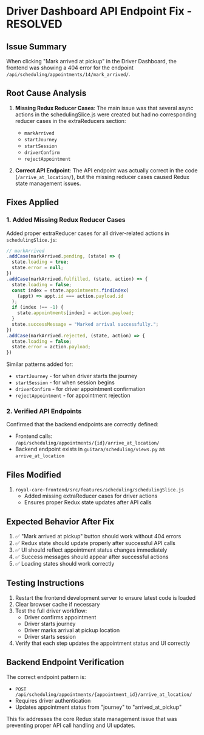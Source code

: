 # Driver Dashboard API Endpoint Fix - RESOLVED

## Issue Summary
When clicking "Mark arrived at pickup" in the Driver Dashboard, the frontend was showing a 404 error for the endpoint `/api/scheduling/appointments/14/mark_arrived/`.

## Root Cause Analysis
1. **Missing Redux Reducer Cases**: The main issue was that several async actions in the schedulingSlice.js were created but had no corresponding reducer cases in the extraReducers section:
   - `markArrived`
   - `startJourney` 
   - `startSession`
   - `driverConfirm`
   - `rejectAppointment`

2. **Correct API Endpoint**: The API endpoint was actually correct in the code (`/arrive_at_location/`), but the missing reducer cases caused Redux state management issues.

## Fixes Applied

### 1. Added Missing Redux Reducer Cases
Added proper extraReducer cases for all driver-related actions in `schedulingSlice.js`:

```javascript
// markArrived
.addCase(markArrived.pending, (state) => {
  state.loading = true;
  state.error = null;
})
.addCase(markArrived.fulfilled, (state, action) => {
  state.loading = false;
  const index = state.appointments.findIndex(
    (appt) => appt.id === action.payload.id
  );
  if (index !== -1) {
    state.appointments[index] = action.payload;
  }
  state.successMessage = "Marked arrival successfully.";
})
.addCase(markArrived.rejected, (state, action) => {
  state.loading = false;
  state.error = action.payload;
})
```

Similar patterns added for:
- `startJourney` - for when driver starts the journey
- `startSession` - for when session begins  
- `driverConfirm` - for driver appointment confirmation
- `rejectAppointment` - for appointment rejection

### 2. Verified API Endpoints
Confirmed that the backend endpoints are correctly defined:
- Frontend calls: `/api/scheduling/appointments/{id}/arrive_at_location/`
- Backend endpoint exists in `guitara/scheduling/views.py` as `arrive_at_location`

## Files Modified
1. `royal-care-frontend/src/features/scheduling/schedulingSlice.js`
   - Added missing extraReducer cases for driver actions
   - Ensures proper Redux state updates after API calls

## Expected Behavior After Fix
1. ✅ "Mark arrived at pickup" button should work without 404 errors
2. ✅ Redux state should update properly after successful API calls
3. ✅ UI should reflect appointment status changes immediately
4. ✅ Success messages should appear after successful actions
5. ✅ Loading states should work correctly

## Testing Instructions
1. Restart the frontend development server to ensure latest code is loaded
2. Clear browser cache if necessary 
3. Test the full driver workflow:
   - Driver confirms appointment
   - Driver starts journey 
   - Driver marks arrival at pickup location
   - Driver starts session
4. Verify that each step updates the appointment status and UI correctly

## Backend Endpoint Verification
The correct endpoint pattern is:
- `POST /api/scheduling/appointments/{appointment_id}/arrive_at_location/`
- Requires driver authentication
- Updates appointment status from "journey" to "arrived_at_pickup"

This fix addresses the core Redux state management issue that was preventing proper API call handling and UI updates.
